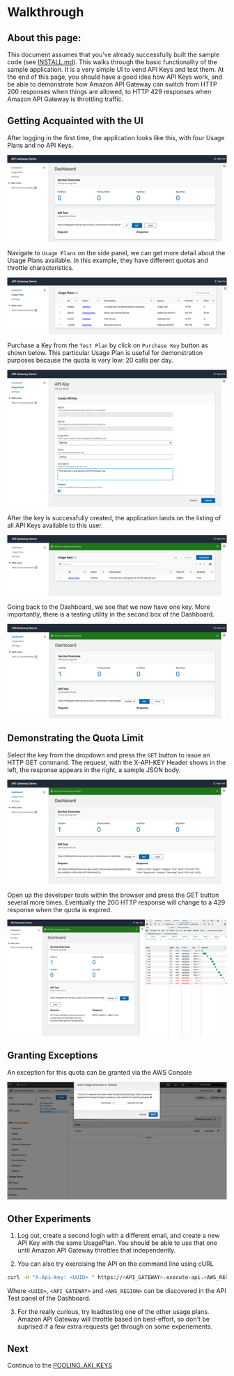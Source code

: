 # Walkthrough

## About this page: 
This document assumes that you've already successfully built the sample code (see [INSTALL.md](INSTALL.md)).  This walks through the basic functionality of the sample application.  It is a very simple UI to vend API Keys and test them. At the end of this page, you should have a good idea how API Keys work, and be able to demonstrate how Amazon API Gateway can switch from HTTP 200 responses when things are allowed, to HTTP 429 responses when Amazon API Gateway is throttling traffic. 

## Getting Acquainted with the UI

After logging in the first time, the application looks like this, with four Usage Plans and no API Keys.

![Dashboard with 4 Usage Plans and no Keys](assets/images/walkthru-dash.png)

Navigate to `Usage Plans` on the side panel, we can get more detail about the Usage Plans available. In this example, they have different quotas and throttle characteristics. 

![List of Usage Plans](assets/images/walkthru-plans.png)

Purchase a Key from the `Test Plan` by click on `Purchase Key` button as shown below. This particular Usage Plan is useful for demonstration purposes because the quota is very low: 20 calls per day.

![API Key Creation Form](assets/images/walktrhu-newKey.png)

After the key is successfully created, the application lands on the listing of all API Keys available to this user.


![List of API Keys after successful creation](assets/images/walkthru-keySuccess.png)

Going back to the Dashboard, we see that we now have one key.  More importantly, there is a testing utility in the second box of the Dashboard.

![Dashboard after API Key created](assets/images/walkthru-dash2.png)

## Demonstrating the Quota Limit

Select the key from the dropdown and press the `GET` button to issue an HTTP GET command.  The request, with the X-API-KEY Header shows in the left, the response appears in the right, a sample JSON body.

![Dashboard after REST API invoked using API Key](assets/images/walkthru-testPass.png)

Open up the developer tools within the browser and press the GET button several more times. Eventually the 200 HTTP response will change to a 429 response when the quota is expired.

![Using browser developer tools to see when REST API is throttled for exceeding quota](assets/images/walkthru-testLimit.png)

## Granting Exceptions

An exception for this quota can be granted via the AWS Console

![AWS Console when granting Usage Extension](assets/images/walkthru-extension.png)

## Other Experiments

1. Log out, create a second login with a different email, and create a new API Key with the same UsagePlan.  You should be able to use that one until Amazon API Gateway throttles that independently.

2. You can also try exercising the API on the command line using cURL 
```bash
curl -H "X-Api-key: <UUID> " https://<API_GATEWAY>.execute-api.<AWS_REGION>.amazonaws.com/prod/api 
```
Where `<UUID>`, `<API_GATEWAY>` and `<AWS_REGION>` can be discovered in the API Test panel of the Dashboard.

3. For the really curious, try loadtesting one of the other usage plans. Amazon API Gateway will throttle based on best-effort, so don't be suprised if a few extra requests get through on some experiements.
## Next
Continue to the [POOLING_AKI_KEYS](./POOLING_AKI_KEYS.md)